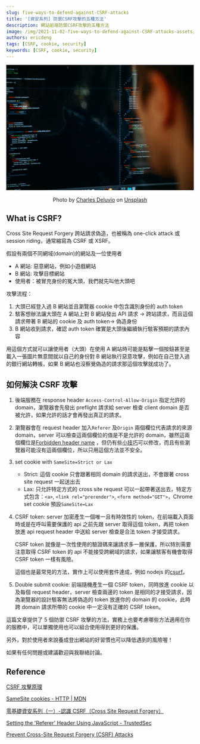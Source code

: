 ```yaml
---
slug: five-ways-to-defend-against-CSRF-attacks
title: '[資安系列] 防禦CSRF攻擊的五種方法'
description: 網站前端防禦CSRF攻擊的五種方法
image: /img/2021-11-02-five-ways-to-defend-against-CSRF-attacks-assets/charles-deluvio-pjAH2Ax4uWk-unsplash.jpg
authors: ericdeng
tags: [CSRF, cookie, security]
keywords: [CSRF, cookie, security]
---
```


![charles-deluvio-pjAH2Ax4uWk-unsplash.jpg](/img/2021-11-02-five-ways-to-defend-against-CSRF-attacks-assets/charles-deluvio-pjAH2Ax4uWk-unsplash.jpg)

<figcaption align = "center">Photo by <a href="https://unsplash.com/@charlesdeluvio?utm_source=unsplash&utm_medium=referral&utm_content=creditCopyText">Charles Deluvio</a> on <a href="https://unsplash.com/s/photos/coding?utm_source=unsplash&utm_medium=referral&utm_content=creditCopyText">Unsplash</a></figcaption>

## What is CSRF?

Cross Site Request Forgery 跨站請求偽造，也被稱為 one-click attack 或 session riding，通常縮寫為 CSRF 或 XSRF。

假設有兩個不同網域(domain)的網站及一位使用者

- A 網站: 惡意網站，例如小遊戲網站
- B 網站: 攻擊目標網站
- 使用者：被冒充身份的冤大頭，我們就先叫他大頭吧

攻擊流程：

1. 大頭已經登入過 B 網站並且瀏覽器 cookie 中包含識別身份的 auth token
2. 駭客想辦法讓大頭在 A 網站上對 B 網站發出 API 請求 → 跨站請求，而且這個請求帶著 B 網站的 cookie 及 auth token→ 偽造身份
3. B 網站收到請求，確認 auth token 確實是大頭後繼續執行駭客預期的請求內容

用這個方式就可以讓使用者（大頭）在使用 A 網站時可能是點擊一個按鈕甚至是載入一張圖片無意間就以自己的身份對 B 網站執行惡意攻擊，例如在自己登入過的銀行網站轉帳，如果 B 網站也沒察覺偽造的請求那這個攻擊就成功了。

<!--truncate-->

## 如何解決 CSRF 攻擊

1. 後端服務在 response header `Access-Control-Allow-Origin` 指定允許的 domain，瀏覽器會先發出 preflight 請求給 server 檢查 client domain 是否被允許，如果允許的話才會再發出真正的請求。
2. 瀏覽器會在 request header 加入`Referer` 及`Origin` 兩個欄位代表請求的來源 domain，server 可以檢查這兩個欄位的值是不是允許的 domain，雖然這兩個欄位是[Forbidden header name](https://developer.mozilla.org/en-US/docs/Glossary/Forbidden_header_name) ，但仍有些[小技巧](https://www.trustedsec.com/blog/setting-the-referer-header-using-javascript/)可以修改，而且有些瀏覽器可能沒有這兩個欄位，所以只用這個方法並不安全。
3. set cookie with `SameSite=Strict or Lax`
   - Strict: 這個 cookie 只會跟著相同 domain 的請求送出，不會跟著 cross site request 一起送出去
   - Lax: 只允許特定方式的 cross site request 可以一起帶著送出去，特定方式包含：`<a>`, `<link rel="prerender">`, `<form method="GET">`，Chrome set cookie 預設`SameSite=Lax`
4. CSRF token: server 加密產生一個唯一且有時效性的 token，在前端載入頁面時或是在呼叫需要保護的 api 之前先跟 server 取得這個 token，再把 token 放進 api request header 中送給 server 檢查是合法 token 才接受請求。

   CSRF token 就像是一次性使用的驗證碼來讓請求多一層保護，所以特別需要注意取得 CSRF token 的 api 不能接受跨網域的請求，如果讓駭客有機會取得 CSRF token 一樣有風險。

   這個也是最常見的方法，實作上可以使用套件達成，例如 nodejs 的[csurf](http://expressjs.com/en/resources/middleware/csurf.html)。

5. Double submit cookie: 前端隨機產生一個 CSRF token，同時放進 cookie 以及每個 request header，server 檢查兩邊的 token 是相同的才接受請求，因為瀏覽器的設計駭客無法將偽造的 token 放進你的 domain 的 cookie，此時跨 domain 請求所帶的 cookie 中一定沒有正確的 CSRF token。

這篇文章提供了 5 個防禦 CSRF 攻擊的方法，實務上也要考慮哪些方法適用在你的服務中，可以單獨使用也可以組合使用得到更好的保護。

另外，對於使用者來說養成登出網站的好習慣也可以降低遇到的風險喔！

如果有任何問題或建議歡迎與我聯絡討論。

## Reference

[CSRF 攻擊原理](https://medium.com/@Tommmmm/csrf-%E6%94%BB%E6%93%8A%E5%8E%9F%E7%90%86-d0f2a51810ca)

[SameSite cookies - HTTP | MDN](https://developer.mozilla.org/en-US/docs/Web/HTTP/Headers/Set-Cookie/SameSite)

[零基礎資安系列（一）-認識 CSRF（Cross Site Request Forgery）](https://tech-blog.cymetrics.io/posts/jo/zerobased-cross-site-request-forgery/)

[Setting the 'Referer' Header Using JavaScript - TrustedSec](https://www.trustedsec.com/blog/setting-the-referer-header-using-javascript/)

[Prevent Cross-Site Request Forgery (CSRF) Attacks](https://auth0.com/blog/cross-site-request-forgery-csrf/#CSRF-Defenses-Strategies)
